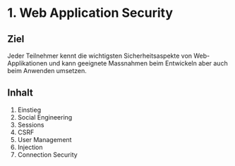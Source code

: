 # 1. Web Application Security

## Ziel

Jeder Teilnehmer kennt die wichtigsten Sicherheitsaspekte von Web-Applikationen und kann geeignete Massnahmen beim Entwickeln aber auch beim Anwenden umsetzen.

## Inhalt

1. Einstieg
1. Social Engineering
1. Sessions
1. CSRF
1. User Management
1. Injection
1. Connection Security
